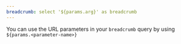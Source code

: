 ```yaml
---
breadcrumb: select '${params.arg}' as breadcrumb
---
```


You can use the URL parameters in your `breadcrumb` query by using `${params.<parameter-name>}`